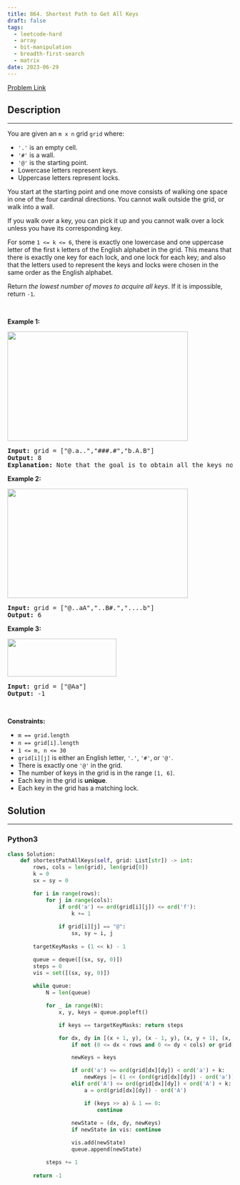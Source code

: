 ```yaml
---
title: 864. Shortest Path to Get All Keys
draft: false
tags: 
  - leetcode-hard
  - array
  - bit-manipulation
  - breadth-first-search
  - matrix
date: 2023-06-29
---
```


[Problem Link](https://leetcode.com/problems/shortest-path-to-get-all-keys/)

## Description

---
<p>You are given an <code>m x n</code> grid <code>grid</code> where:</p>

<ul>
	<li><code>&#39;.&#39;</code> is an empty cell.</li>
	<li><code>&#39;#&#39;</code> is a wall.</li>
	<li><code>&#39;@&#39;</code> is the starting point.</li>
	<li>Lowercase letters represent keys.</li>
	<li>Uppercase letters represent locks.</li>
</ul>

<p>You start at the starting point and one move consists of walking one space in one of the four cardinal directions. You cannot walk outside the grid, or walk into a wall.</p>

<p>If you walk over a key, you can pick it up and you cannot walk over a lock unless you have its corresponding key.</p>

<p>For some <code><font face="monospace">1 &lt;= k &lt;= 6</font></code>, there is exactly one lowercase and one uppercase letter of the first <code>k</code> letters of the English alphabet in the grid. This means that there is exactly one key for each lock, and one lock for each key; and also that the letters used to represent the keys and locks were chosen in the same order as the English alphabet.</p>

<p>Return <em>the lowest number of moves to acquire all keys</em>. If it is impossible, return <code>-1</code>.</p>

<p>&nbsp;</p>
<p><strong class="example">Example 1:</strong></p>
<img alt="" src="https://assets.leetcode.com/uploads/2021/07/23/lc-keys2.jpg" style="width: 404px; height: 245px;" />
<pre>
<strong>Input:</strong> grid = [&quot;@.a..&quot;,&quot;###.#&quot;,&quot;b.A.B&quot;]
<strong>Output:</strong> 8
<strong>Explanation:</strong> Note that the goal is to obtain all the keys not to open all the locks.
</pre>

<p><strong class="example">Example 2:</strong></p>
<img alt="" src="https://assets.leetcode.com/uploads/2021/07/23/lc-key2.jpg" style="width: 404px; height: 245px;" />
<pre>
<strong>Input:</strong> grid = [&quot;@..aA&quot;,&quot;..B#.&quot;,&quot;....b&quot;]
<strong>Output:</strong> 6
</pre>

<p><strong class="example">Example 3:</strong></p>
<img alt="" src="https://assets.leetcode.com/uploads/2021/07/23/lc-keys3.jpg" style="width: 244px; height: 85px;" />
<pre>
<strong>Input:</strong> grid = [&quot;@Aa&quot;]
<strong>Output:</strong> -1
</pre>

<p>&nbsp;</p>
<p><strong>Constraints:</strong></p>

<ul>
	<li><code>m == grid.length</code></li>
	<li><code>n == grid[i].length</code></li>
	<li><code>1 &lt;= m, n &lt;= 30</code></li>
	<li><code>grid[i][j]</code> is either an English letter, <code>&#39;.&#39;</code>, <code>&#39;#&#39;</code>, or <code>&#39;@&#39;</code>.&nbsp;</li>
	<li>There is exactly one&nbsp;<code>&#39;@&#39;</code>&nbsp;in the grid.</li>
	<li>The number of keys in the grid is in the range <code>[1, 6]</code>.</li>
	<li>Each key in the grid is <strong>unique</strong>.</li>
	<li>Each key in the grid has a matching lock.</li>
</ul>


## Solution

---
### Python3
``` py title='shortest-path-to-get-all-keys'
class Solution:
    def shortestPathAllKeys(self, grid: List[str]) -> int:
        rows, cols = len(grid), len(grid[0])
        k = 0
        sx = sy = 0

        for i in range(rows):
            for j in range(cols):
                if ord('a') <= ord(grid[i][j]) <= ord('f'):
                    k += 1
                
                if grid[i][j] == "@":
                    sx, sy = i, j
        
        targetKeyMasks = (1 << k) - 1

        queue = deque([(sx, sy, 0)])
        steps = 0
        vis = set([(sx, sy, 0)])
        
        while queue:
            N = len(queue)

            for _ in range(N):
                x, y, keys = queue.popleft()

                if keys == targetKeyMasks: return steps

                for dx, dy in [(x + 1, y), (x - 1, y), (x, y + 1), (x, y - 1)]:
                    if not (0 <= dx < rows and 0 <= dy < cols) or grid[dx][dy] == '#': continue

                    newKeys = keys

                    if ord('a') <= ord(grid[dx][dy]) < ord('a') + k:
                        newKeys |= (1 << (ord(grid[dx][dy]) - ord('a')))
                    elif ord('A') <= ord(grid[dx][dy]) < ord('A') + k:
                        a = ord(grid[dx][dy]) - ord('A')

                        if (keys >> a) & 1 == 0:
                            continue
                    
                    newState = (dx, dy, newKeys)
                    if newState in vis: continue

                    vis.add(newState)
                    queue.append(newState)

            steps += 1
        
        return -1     
```

